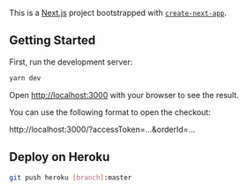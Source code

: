 This is a [Next.js](https://nextjs.org/) project bootstrapped with [`create-next-app`](https://github.com/vercel/next.js/tree/canary/packages/create-next-app).

## Getting Started

First, run the development server:

```bash
yarn dev
```

Open [http://localhost:3000](http://localhost:3000) with your browser to see the result.

You can use the following format to open the checkout:

http://localhost:3000/?accessToken=...&orderId=...

## Deploy on Heroku

```bash
git push heroku [branch]:master
```